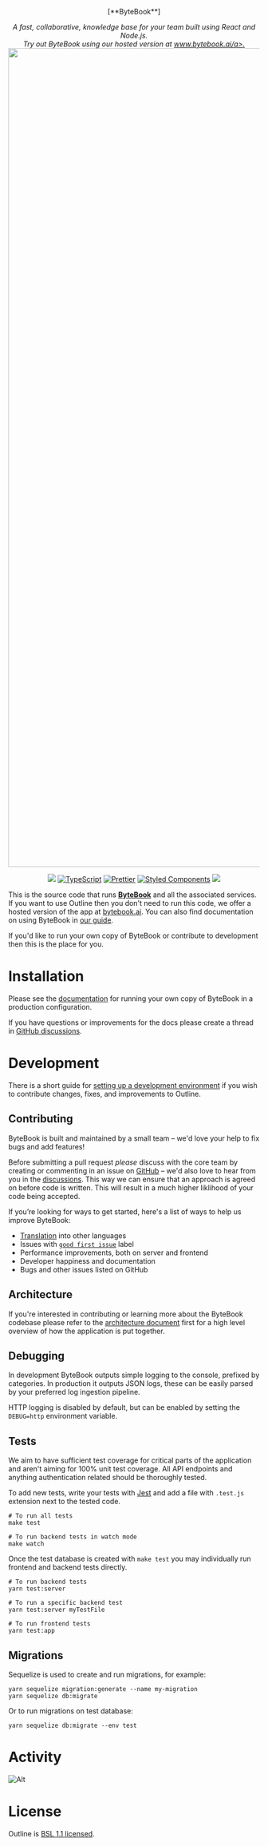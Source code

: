 <p align="center">
[**ByteBook**]
</p>
<p align="center">
  <i>A fast, collaborative, knowledge base for your team built using React and Node.js.<br/>Try out ByteBook using our hosted version at <a href="https://www.bytebook.ai">www.bytebook.ai/a>.</i>
  <br/>
  <img width="1640" alt="screenshot" src="https://user-images.githubusercontent.com/380914/110356468-26374600-7fef-11eb-9f6a-f2cc2c8c6590.png">
</p>
<p align="center">
  <a href="https://circleci.com/gh/outline/outline" rel="nofollow"><img src="https://circleci.com/gh/outline/outline.svg?style=shield"></a>
  <a href="http://www.typescriptlang.org" rel="nofollow"><img src="https://img.shields.io/badge/%3C%2F%3E-TypeScript-%230074c1.svg" alt="TypeScript"></a>
  <a href="https://github.com/prettier/prettier"><img src="https://img.shields.io/badge/code_style-prettier-ff69b4.svg?style=flat" alt="Prettier"></a>
  <a href="https://github.com/styled-components/styled-components"><img src="https://img.shields.io/badge/style-%F0%9F%92%85%20styled--components-orange.svg" alt="Styled Components"></a>
  <a href="https://translate.bytebook.ai/project/bytebook" alt="Localized"><img src="https://badges.crowdin.net/outline/localized.svg"></a>
</p>

This is the source code that runs [**ByteBook**](https://www.bytebook.ai) and all the associated services. If you want to use Outline then you don't need to run this code, we offer a hosted version of the app at [bytebook.ai](https://www.bytebook.ai). You can also find documentation on using ByteBook in [our guide](https://docs.bytebook.ai/s/guide).

If you'd like to run your own copy of ByteBook or contribute to development then this is the place for you.

# Installation

Please see the [documentation](https://docs.bytebook.ai/s/hosting/) for running your own copy of ByteBook in a production configuration.

If you have questions or improvements for the docs please create a thread in [GitHub discussions](https://github.com/fridaymonday123/ByteBook/discussions).

# Development

There is a short guide for [setting up a development environment](https://docs.bytebook.ai/s/hosting/doc/local-development-5hEhFRXow7) if you wish to contribute changes, fixes, and improvements to Outline.

## Contributing

ByteBook is built and maintained by a small team – we'd love your help to fix bugs and add features!

Before submitting a pull request _please_ discuss with the core team by creating or commenting in an issue on [GitHub](https://www.github.com/fridaymonday123/ByteBook/issues) – we'd also love to hear from you in the [discussions](https://www.github.com/fridaymonday123/ByteBook/discussions). This way we can ensure that an approach is agreed on before code is written. This will result in a much higher liklihood of your code being accepted.

If you’re looking for ways to get started, here's a list of ways to help us improve ByteBook:

- [Translation](docs/TRANSLATION.md) into other languages
- Issues with [`good first issue`](https://github.com/fridaymonday123/ByteBook/labels/good%20first%20issue) label
- Performance improvements, both on server and frontend
- Developer happiness and documentation
- Bugs and other issues listed on GitHub

## Architecture

If you're interested in contributing or learning more about the ByteBook codebase
please refer to the [architecture document](docs/ARCHITECTURE.md) first for a high level overview of how the application is put together.

## Debugging

In development ByteBook outputs simple logging to the console, prefixed by categories. In production it outputs JSON logs, these can be easily parsed by your preferred log ingestion pipeline.

HTTP logging is disabled by default, but can be enabled by setting the `DEBUG=http` environment variable.

## Tests

We aim to have sufficient test coverage for critical parts of the application and aren't aiming for 100% unit test coverage. All API endpoints and anything authentication related should be thoroughly tested.

To add new tests, write your tests with [Jest](https://facebook.github.io/jest/) and add a file with `.test.js` extension next to the tested code.

```shell
# To run all tests
make test

# To run backend tests in watch mode
make watch
```

Once the test database is created with `make test` you may individually run
frontend and backend tests directly.

```shell
# To run backend tests
yarn test:server

# To run a specific backend test
yarn test:server myTestFile

# To run frontend tests
yarn test:app
```

## Migrations

Sequelize is used to create and run migrations, for example:

```shell
yarn sequelize migration:generate --name my-migration
yarn sequelize db:migrate
```

Or to run migrations on test database:

```shell
yarn sequelize db:migrate --env test
```

# Activity

![Alt](https://repobeats.axiom.co/api/embed/ff2e4e6918afff1acf9deb72d1ba6b071d586178.svg "Repobeats analytics image")

# License

Outline is [BSL 1.1 licensed](LICENSE).

